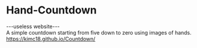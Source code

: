 # Hand-Countdown
---useless website--- <br/>
A simple countdown starting from five down to zero using images of hands.<br/>
https://kimc18.github.io/Countdown/
